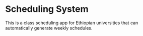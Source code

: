 # Scheduling System
This is a class scheduling app for Ethiopian universities that can automatically generate weekly schedules.
